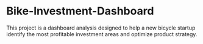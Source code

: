 # Bike-Investment-Dashboard
This project is a dashboard analysis designed to help a new bicycle startup identify the most profitable investment areas and optimize product strategy.
